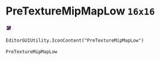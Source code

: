 # PreTextureMipMapLow `16x16`
<img src="/img/PreTextureMipMapLow.png" width=16 height=16>

``` CSharp
EditorGUIUtility.IconContent("PreTextureMipMapLow")
```
```
PreTextureMipMapLow
```
